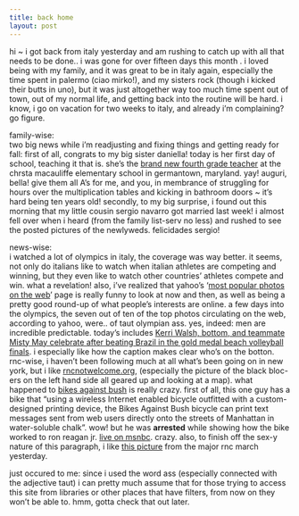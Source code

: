 ```yaml
---
title: back home
layout: post
---
```


hi ~ i got back from italy yesterday and am rushing to catch up with all that needs to be done.. i was gone for over fifteen days this month . i loved being with my family, and it was great to be in italy again, especially the time spent in palermo (ciao mirko!), and my sisters rock (though i kicked their butts in uno), but it was just altogether way too much time spent out of town, out of my normal life, and getting back into the routine will be hard. i know, i go on vacation for two weeks to italy, and already i&#8217;m complaining? go figure.

family-wise:  
two big news while i&#8217;m readjusting and fixing things and getting ready for fall: first of all, congrats to my big sister daniella! today is her first day of school, teaching it that is. she&#8217;s the [brand new fourth grade teacher][1] at the chrsta macauliffe elementary school in germantown, maryland. yay! auguri, bella! give them all A&#8217;s for me, and you, in membrance of struggling for hours over the multiplication tables and kicking in bathroom doors ~ it&#8217;s hard being ten years old! secondly, to my big surprise, i found out this morning that my little cousin sergio navarro got married last week! i almost fell over when i heard (from the family list-serv no less) and rushed to see the posted pictures of the newlyweds. felicidades sergio! 

news-wise:   
i watched a lot of olympics in italy, the coverage was way better. it seems, not only do italians like to watch when italian athletes are competing and winning, but they even like to watch other countries&#8217; athletes compete and win. what a revelation! also, i&#8217;ve realized that yahoo&#8217;s &#8216;[most popular photos on the web][2]&#8217; page is really funny to look at now and then, as well as being a pretty good round-up of what people&#8217;s interests are online. a few days into the olympics, the seven out of ten of the top photos circulating on the web, according to yahoo, were.. of taut olympian ass. yes, indeed: men are incredible predictable. today&#8217;s includes [Kerri Walsh, bottom, and teammate Misty May celebrate after beating Brazil in the gold medal beach volleyball finals][3]. i especially like how the caption makes clear who&#8217;s on the botton. rnc-wise, i haven&#8217;t been following much at all what&#8217;s been going on in new york, but i like [rncnotwelcome.org][4], (especially the picture of the black bloc-ers on the left hand side all geared up and looking at a map). what happened to [bikes against bush][5] is really crazy. first of all, this one guy has a bike that &#8220;using a wireless Internet enabled bicycle outfitted with a custom-designed printing device, the Bikes Against Bush bicycle can print text messages sent from web users directly onto the streets of Manhattan in water-soluble chalk&#8221;. wow! but he was **arrested** while showing how the bike worked to ron reagan jr. [live on msnbc][6]. crazy. also, to finish off the sex-y nature of this paragraph, i like [this picture][7] from the major rnc march yesterday.

just occured to me: since i used the word ass (especially connected with the adjective taut) i can pretty much assume that for those trying to access this site from libraries or other places that have filters, from now on they won&#8217;t be able to. hmm, gotta check that out later.

 [1]: http://www.mcps.k12.md.us/schools/mcauliffees/fourth_grade.htm
 [2]: http://news.yahoo.com/news?tmpl=index2&cid=1756
 [3]: http://news.yahoo.com/news?tmpl=story2&u=/040824/483/olyvbb11808241914&e=8&ncid=1756
 [4]: http://www.rncnotwelcome.org/
 [5]: http://www.bikesagainstbush.com/blog/index.php
 [6]: http://www.msnbc.msn.com/id/5850151/?#040829e
 [7]: http://www.kottke.org/photos/nycrnc0804/